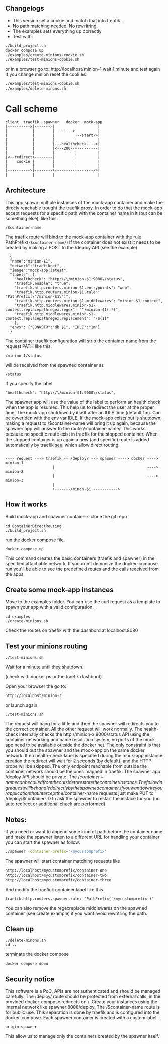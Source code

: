 ## Changelogs

- This version set a cookie and match that into treafik.
- No path matching needed. No rewritring.
- The examples sets everything up correctly
- Test with:

```bash
./build_project.sh
docker compose up
./examples/create-minions-cookie.sh
./examples/test-minions-cookie.sh
```
or in a browser go to:
http://localhost/minion-1
wait 1 minute and test again
If you change minion reset the cookies

```bash
./examples/test-minions-cookie.sh
./examples/delete-minons.sh
```
# Call scheme
```
client  traefik  spawner   docker  mock-app
|---------->|------->|         |         |
|           |        |-------->|         |
|           |        |         |--start->|
|           |        |         |         |
|           |        |---healthcheck---->|
|           |        |<---200--+---------|
|           |        |         |         |
|<--redirect+--------|         |         |
|    cookie |        |         |         |
|           |        |         |         |
|---------->|--------+---------+-------->|
|           |        |         |         |
```

## Architecture

This app spawn multiple instances of the mock-app container and make the direcly reachable trought the traefik proxy.
In order to do that the mock-app accept requests for a specific path with the container name in it (but can be something else), like this:

```
/$container-name
```

The traefik route will bind to the mock-app container with the rule PathPrefix(`/$container-name/`)
If the container does not exist it needs to be created by making a POST to the /deploy API (see the example)

```jsonl
  {
  "name":"minion-$1",
  "network":"traefiknet",
  "image":"mock-app:latest",
  "labels": {
    "healthcheck": "http:\/\/minion-$1:9000\/status",
    "traefik.enable": "true",
    "traefik.http.routers.minion-$1.entrypoints": "web",
    "traefik.http.routers.minion-$1.rule": "PathPrefix(\"/minion-$1\")",
    "traefik.http.routers.minion-$1.middlewares": "minion-$1-context",
    "traefik.http.middlewares.minion-$1-context.replacepathregex.regex": "^/minion-$1(.*)",
    "traefik.http.middlewares.minion-$1-context.replacepathregex.replacement": "\${1}"
    },
  "envs": {"CONNSTR":"db $1", "IDLE":"1m"}
  }
```
The container traefik configuration will strip the container name from the request PATH like this:

```
/minion-1/status
```
will be received from the spawned container as

```
/status
```

If you specify the label 

```
"healthcheck": "http:\/\/minion-$1:9000\/status",
```

The spawner app will use the value of the label to perform an health check when the app is resumed. This help us to redirect the user at the proper time.
The mock-app shutdown by itself after an IDLE time (default 1m). Can be ovveriden with the env var IDLE.
If the mock-app exists but is shutdown, making a request to /$container-name will bring it up again, because the spawner app will answer to the route /:container-name/.
This works because no specific route exist in traefik for the stopped container.
When the stopped container is up again a new (and specific) route is added automatically by traefik [see](https://doc.traefik.io/traefik/routing/routers/#rule), which allow direct routing.

```

---- request ---> traefik -- /deploy/ --> spawner ----> docker ---->  minion-1
                     |                                         ---->  minion-2
                     |                                         ---->  minion-3
                     |
                     +-------/minon-$i ----------->

```

## How it works

Build mock-app and spawner containers
clone the git repo

```
cd ContainerDirectRouting
./build_project.sh
```

run the docker compose file.

```
docker-compose up
```
This command creates the basic containers (traefik and spawner) in the specified attachable network.
If you don't demonize the docker-compose run you'll be able to see the predefined routes and the calls received from the apps.

## Create some mock-app instances

Move to the examples folder. You can use the curl request as a template to spawn your app with a valid configuration.

```
cd examples
./create-minions.sh
```

Check the routes on traefik with the dashbord at localhost:8080

## Test your minions routing

```
./test-minions.sh
```

Wait for a minute until they shutdown.

(check with docker ps or the traefik dashbord)

Open your browser the go to:

```
http://localhost/minion-3
```

or launch again

```
./test-minions.sh
```

The request will hang for a little and then the spawner will redirects you to the correct container. All the other request will work normally.
The health-check internally checks the http://minion-x:9000/status API using the container networking and name resolution system, no ports of the mock-app need to be available outside the docker net.
The only constraint is that you should put the spawner and the mock-app on the same docker network.
If no health-check label is specified during the mock-app instance creation the redirect will wait for 2 seconds (by default), and the HTTP probe will be skipped.
The only endpoint reachable from outside the container network should be the ones mapped in traefik.
The spawner app /deploy API should be private. The /$container-name can be called from the outside to restore the container instance. The following request will be handled directly by the spawned container.
If you want to write your application that intercept the /$container-name requests just make PUT to /deploy/$container-ID to ask the spawner to restart the instace for you (no auto redirect or additional check are performed).

## Notes:

If you need or want to append some kind of path before the container name and make the spawner listen to a different URL for handling your container you can start the spawner as follow:

```bash
./spawner -container-prefix='/mycustomprefix'
```
The spawner will start container matching requests like
```bash
http://localhost/mycustomprefix/container-one
http://localhost/mycustomprefix/container-two
http://localhost/mycustomprefix/container-three
```
And modify the traefick container label like this
```
traefik.http.routers.spawner.rule: "PathPrefix(`/mycustomprefix`)"
```
You can also remove the regexreplace middlewares on the spawned container (see create example) if you want avoid rewritring the path.

## Clean up

```
./delete-minons.sh
cd ..
```

terminate the docker compose

```
docker-compose down
```

## Security notice 
This software is a PoC, APIs are not authenticated and should be managed carefully.
The /deploy/ route should be protected from external calls, in the provided docker-compose redirects on /.
Create your instances using the internal network like spawner:8008/deploy.
The /$container-name route is for public use.
This separation is done by traefik and is configured into the docker-compose.
Each spawner container is created with a custom label:
```
origin:spawner
```
This allow us to manage only the containers created by the spawner itself. 







